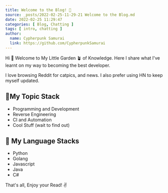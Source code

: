 ```yaml
---
title: Welcome to the Blog! 🌿 
source: _posts/2022-02-25-11-29-21 Welcome to the Blog.md 
date: 2022-02-25 11:29:47 
categories: [ Blog, Chatting ] 
tags: [ intro, chatting ] 
author: 
  name: Cypherpunk Samurai 
  link: https://github.com/CypherpunkSamurai 
---
```



Hi 👋 Welcome to My Little Garden 🪴 of Knowledge. Here I share what I've learnt on my way to becoming the best developer.

I love browsing Reddit for catpics, and news. I also prefer using HN to keep myself updated. 

## 🌿My Topic Stack
* Programming and Development
* Reverse Engineering
* CI and Automation
* Cool Stuff (wait to find out)


## 🌱 My Language Stacks
* Python 
* Golang
* Javascript
* Java
* C#

That's all, Enjoy your Read! ✌️